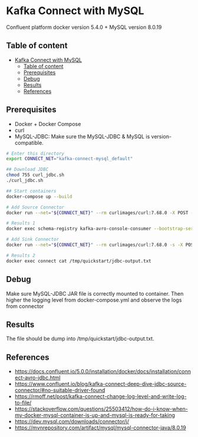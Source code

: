 # Kafka Connect with MySQL

Confluent platform docker version 5.4.0 + MySQL version 8.0.19

## Table of content

- [Kafka Connect with MySQL](#kafka-connect-with-mysql)
  - [Table of content](#table-of-content)
  - [Prerequisites](#prerequisites)
  - [Debug](#debug)
  - [Results](#results)
  - [References](#references)

## Prerequisites

- Docker + Docker Compose
- curl
- MySQL-JDBC: Make sure the MySQL-JDBC & MySQL is version-compatible.

```bash
# Enter this directory
export CONNECT_NET="kafka-connect-mysql_default"

## Download JDBC
chmod 755 curl_jdbc.sh
./curl_jdbc.sh

## Start containers
docker-compose up --build

# Add Source Connector
docker run --net="${CONNECT_NET}" --rm curlimages/curl:7.68.0 -X POST -s -H "Content-Type: application/json" --data '{ "name": "quickstart-jdbc-source", "config": { "connector.class": "io.confluent.connect.jdbc.JdbcSourceConnector", "tasks.max": 1, "connection.url": "jdbc:mysql://quickstart-mysql:3306/connect_test?user=root&password=confluent", "mode": "incrementing", "incrementing.column.name": "id", "timestamp.column.name": "modified", "topic.prefix": "quickstart-jdbc-", "poll.interval.ms": 1000 } }' http://connect:8083/connectors

# Results 1
docker exec schema-registry kafka-avro-console-consumer --bootstrap-server broker:29092 --topic quickstart-jdbc-test --from-beginning --property print.key=true --max-messages 10 | grep -e "^null"

# Add Sink Connector
docker run --net="${CONNECT_NET}" --rm curlimages/curl:7.68.0 -s -X POST -H "Content-Type: application/json" --data '{"name": "quickstart-avro-file-sink", "config": {"connector.class":"org.apache.kafka.connect.file.FileStreamSinkConnector", "tasks.max":"1", "topics":"quickstart-jdbc-test", "file": "/tmp/quickstart/jdbc-output.txt"}}' http://connect:8083/connectors

# Results 2
docker exec connect cat /tmp/quickstart/jdbc-output.txt

```

## Debug

Make sure MySQL-JDBC JAR file is correctly mounted to container. Then higher the logging level from docker-compose.yml and observe the logs from connector

## Results

The file should be dump into /tmp/quickstart/jdbc-output.txt.

## References

- <https://docs.confluent.io/5.0.0/installation/docker/docs/installation/connect-avro-jdbc.html>
- <https://www.confluent.io/blog/kafka-connect-deep-dive-jdbc-source-connector/#no-suitable-driver-found>
- <https://rmoff.net/post/kafka-connect-change-log-level-and-write-log-to-file/>
- <https://stackoverflow.com/questions/25503412/how-do-i-know-when-my-docker-mysql-container-is-up-and-mysql-is-ready-for-taking>
- <https://dev.mysql.com/downloads/connector/j/>
- <https://mvnrepository.com/artifact/mysql/mysql-connector-java/8.0.19>
